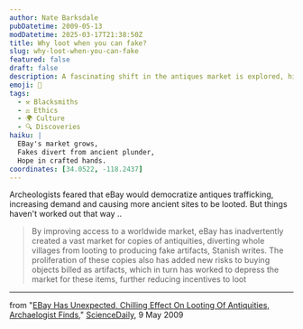 ```yaml
---
author: Nate Barksdale
pubDatetime: 2009-05-13
modDatetime: 2025-03-17T21:38:50Z
title: Why loot when you can fake?
slug: why-loot-when-you-can-fake
featured: false
draft: false
description: A fascinating shift in the antiques market is explored, highlighting how eBay's influence changed looting dynamics.
emoji: 🏺
tags:
  - ⚒️ Blacksmiths
  - ⚖️ Ethics
  - 🌍 Culture
  - 🔍 Discoveries
haiku: |
  EBay's market grows,  
  Fakes divert from ancient plunder,  
  Hope in crafted hands.
coordinates: [34.0522, -118.2437]
---
```


Archeologists feared that eBay would democratize antiques trafficking, increasing demand and causing more ancient sites to be looted. But things haven't worked out that way ..

> By improving access to a worldwide market, eBay has inadvertently created a vast market for copies of antiquities, diverting whole villages from looting to producing fake artifacts, Stanish writes. The proliferation of these copies also has added new risks to buying objects billed as artifacts, which in turn has worked to depress the market for these items, further reducing incentives to loot

---

from "[EBay Has Unexpected, Chilling Effect On Looting Of Antiquities, Archaelogist Finds](http://web.archive.org/web/20240114040115/https://www.sciencedaily.com/releases/2009/05/090504193641.htm)," [ScienceDaily](http://web.archive.org/web/20240114040115/https://www.sciencedaily.com/releases/2009/05/090504193641.htm), 9 May 2009
